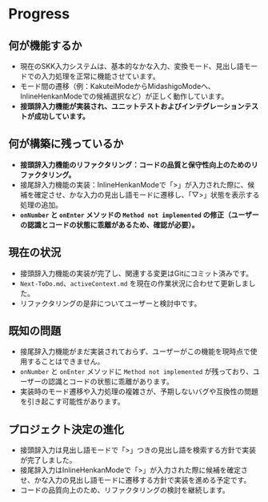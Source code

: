 # Progress

## 何が機能するか
- 現在のSKK入力システムは、基本的なかな入力、変換モード、見出し語モードでの入力処理を正常に機能させています。
- モード間の遷移（例：KakuteiModeからMidashigoModeへ、InlineHenkanModeでの候補選択など）が正しく動作しています。
- **接頭辞入力機能が実装され、ユニットテストおよびインテグレーションテストが成功しています。**

## 何が構築に残っているか
- **接頭辞入力機能のリファクタリング：コードの品質と保守性向上のためのリファクタリング。**
- 接尾辞入力機能の実装：InlineHenkanModeで「>」が入力された際に、候補を確定させ、かな入力の見出し語モードに遷移し、「▽>」状態を表示する処理の追加。
- **`onNumber` と `onEnter` メソッドの `Method not implemented` の修正（ユーザーの認識とコードの状態に乖離があるため、確認が必要）。**

## 現在の状況
- 接頭辞入力機能の実装が完了し、関連する変更はGitにコミット済みです。
- `Next-ToDo.md`、`activeContext.md` を現在の作業状況に合わせて更新しました。
- リファクタリングの是非についてユーザーと検討中です。

## 既知の問題
- 接尾辞入力機能がまだ実装されておらず、ユーザーがこの機能を現時点で使用することはできません。
- `onNumber` と `onEnter` メソッドに `Method not implemented` が残っており、ユーザーの認識とコードの状態に乖離があります。
- 実装時のモード遷移や入力処理の複雑さが、予期しないバグや互換性の問題を引き起こす可能性があります。

## プロジェクト決定の進化
- 接頭辞入力は見出し語モードで「>」つきの見出し語を検索する方針で実装が完了しました。
- 接尾辞入力はInlineHenkanModeで「>」が入力された際に候補を確定させ、かな入力の見出し語モードに遷移する方針で実装を進める予定です。
- コードの品質向上のため、リファクタリングの検討を継続します。
